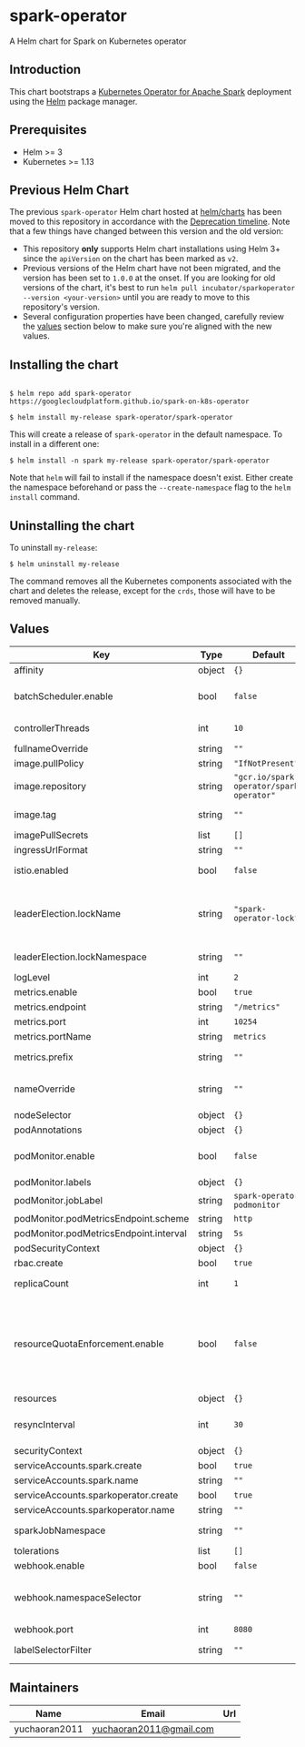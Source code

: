 # spark-operator

A Helm chart for Spark on Kubernetes operator

## Introduction

This chart bootstraps a [Kubernetes Operator for Apache Spark](https://github.com/GoogleCloudPlatform/spark-on-k8s-operator) deployment using the [Helm](https://helm.sh) package manager.

## Prerequisites

- Helm >= 3
- Kubernetes >= 1.13

## Previous Helm Chart

The previous `spark-operator` Helm chart hosted at [helm/charts](https://github.com/helm/charts) has been moved to this repository in accordance with the [Deprecation timeline](https://github.com/helm/charts#deprecation-timeline). Note that a few things have changed between this version and the old version:

- This repository **only** supports Helm chart installations using Helm 3+ since the `apiVersion` on the chart has been marked as `v2`.
- Previous versions of the Helm chart have not been migrated, and the version has been set to `1.0.0` at the onset. If you are looking for old versions of the chart, it's best to run `helm pull incubator/sparkoperator --version <your-version>` until you are ready to move to this repository's version.
- Several configuration properties have been changed, carefully review the [values](#values) section below to make sure you're aligned with the new values.

## Installing the chart

```shell

$ helm repo add spark-operator https://googlecloudplatform.github.io/spark-on-k8s-operator

$ helm install my-release spark-operator/spark-operator
```

This will create a release of `spark-operator` in the default namespace. To install in a different one:

```shell
$ helm install -n spark my-release spark-operator/spark-operator
```

Note that `helm` will fail to install if the namespace doesn't exist. Either create the namespace beforehand or pass the `--create-namespace` flag to the `helm install` command.

## Uninstalling the chart

To uninstall `my-release`:

```shell
$ helm uninstall my-release
```

The command removes all the Kubernetes components associated with the chart and deletes the release, except for the `crds`, those will have to be removed manually.

## Values

| Key | Type | Default | Description |
|-----|------|---------|-------------|
| affinity | object | `{}` | Affinity for pod assignment |
| batchScheduler.enable | bool | `false` | Enable batch scheduler for spark jobs scheduling. If enabled, users can specify batch scheduler name in spark application |
| controllerThreads | int | `10` | Operator concurrency, higher values might increase memory usage |
| fullnameOverride | string | `""` | String to override release name |
| image.pullPolicy | string | `"IfNotPresent"` | Image pull policy |
| image.repository | string | `"gcr.io/spark-operator/spark-operator"` | Image repository |
| image.tag | string | `""` | Overrides the image tag whose default is the chart appVersion. |
| imagePullSecrets | list | `[]` | Image pull secrets |
| ingressUrlFormat | string | `""` | Ingress URL format |
| istio.enabled | bool | `false` | When using `istio`, spark jobs need to run without a sidecar to properly terminate |
| leaderElection.lockName | string | `"spark-operator-lock"` | Leader election lock name. Ref: https://github.com/GoogleCloudPlatform/spark-on-k8s-operator/blob/master/docs/user-guide.md#enabling-leader-election-for-high-availability. |
| leaderElection.lockNamespace | string | `""` | Optionally store the lock in another namespace. Defaults to operator's namespace |
| logLevel | int | `2` | Set higher levels for more verbose logging |
| metrics.enable | bool | `true` | Enable prometheus metric scraping |
| metrics.endpoint | string | `"/metrics"` | Metrics serving endpoint |
| metrics.port | int | `10254` | Metrics port |
| metrics.portName | string | `metrics` | Metrics port name |
| metrics.prefix | string | `""` | Metric prefix, will be added to all exported metrics |
| nameOverride | string | `""` | String to partially override `spark-operator.fullname` template (will maintain the release name) |
| nodeSelector | object | `{}` | Node labels for pod assignment |
| podAnnotations | object | `{}` | Additional annotations to add to the pod |
| podMonitor.enable | bool| `false` | Submit a prometheus pod monitor for operator's pod. Note that prometheus metrics should be enabled as well.|
| podMonitor.labels | object | `{}` | Pod monitor labels |
| podMonitor.jobLabel | string | `spark-operator-podmonitor` | The label to use to retrieve the job name from |
| podMonitor.podMetricsEndpoint.scheme | string | `http` | Prometheus metrics endpoint scheme |
| podMonitor.podMetricsEndpoint.interval | string | `5s` | Interval at which metrics should be scraped |
| podSecurityContext | object | `{}` | Pod security context |
| rbac.create | bool | `true` | Create and use `rbac` resources |
| replicaCount | int | `1` | Desired number of pods, leaderElection will be enabled if this is greater than 1 |
| resourceQuotaEnforcement.enable | bool | `false` | Whether to enable the ResourceQuota enforcement for SparkApplication resources. Requires the webhook to be enabled by setting `webhook.enable` to true. Ref: https://github.com/GoogleCloudPlatform/spark-on-k8s-operator/blob/master/docs/user-guide.md#enabling-resource-quota-enforcement. |
| resources | object | `{}` | Pod resource requests and limits |
| resyncInterval | int | `30` | Operator resync interval. Note that the operator will respond to events (e.g. create, update) unrelated to this setting |
| securityContext | object | `{}` | Operator container security context |
| serviceAccounts.spark.create | bool | `true` | Create a service account for spark apps |
| serviceAccounts.spark.name | string | `""` | Optional name for the spark service account |
| serviceAccounts.sparkoperator.create | bool | `true` | Create a service account for the operator |
| serviceAccounts.sparkoperator.name | string | `""` | Optional name for the operator service account |
| sparkJobNamespace | string | `""` | Set this if running spark jobs in a different namespace than the operator |
| tolerations | list | `[]` | List of node taints to tolerate |
| webhook.enable | bool | `false` | Enable webhook server |
| webhook.namespaceSelector | string | `""` | The webhook server will only operate on namespaces with this label, specified in the form key1=value1,key2=value2. Empty string (default) will operate on all namespaces |
| webhook.port | int | `8080` | Webhook service port |
| labelSelectorFilter | string | `""` | Set this if only operator watches spark jobs with certain labels are allowed |

## Maintainers

| Name | Email | Url |
| ---- | ------ | --- |
| yuchaoran2011 | yuchaoran2011@gmail.com |  |
